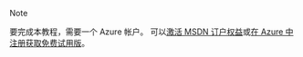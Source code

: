 > [!NOTE]
> 要完成本教程，需要一个 Azure 帐户。 可以<a href="http://www.windowsazure.com/pricing/member-offers/msdn-benefits-details/" target="_blank">激活 MSDN 订户权益</a>或<a href="http://www.windowsazure.com/pricing/free-trial/" target="_blank">在 Azure 中注册获取免费试用版</a>。
> 
> 

